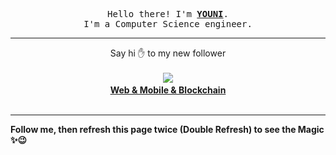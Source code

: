 
<p align='center'>
<samp>
Hello there! I'm <b><a rel='nofollow noopener noreferrer' target='_blank' href='https://github.com/abdelyouni'>YOUNI</a></b>.
<br>I'm a Computer Science engineer.
</samp>
</p>
<hr>
<p align='center'>
<span>Say hi ✋ to my new follower </span></br></br>
<img src='https://avatars3.githubusercontent.com/u/33049672?s=100&amp;v=4'><img src='https://maisonpizza.com/github/abdelyouni/1609925267_img.png' width='1' height='1'><b></br>
<a rel='nofollow noopener noreferrer' target='_blank' href='https://github.com/kroim'>Web &amp; Mobile &amp; Blockchain</a></b></br></br>
</p>
<hr>
<b>Follow me, then refresh this page twice (Double Refresh) to see the Magic ✨😉</b> 